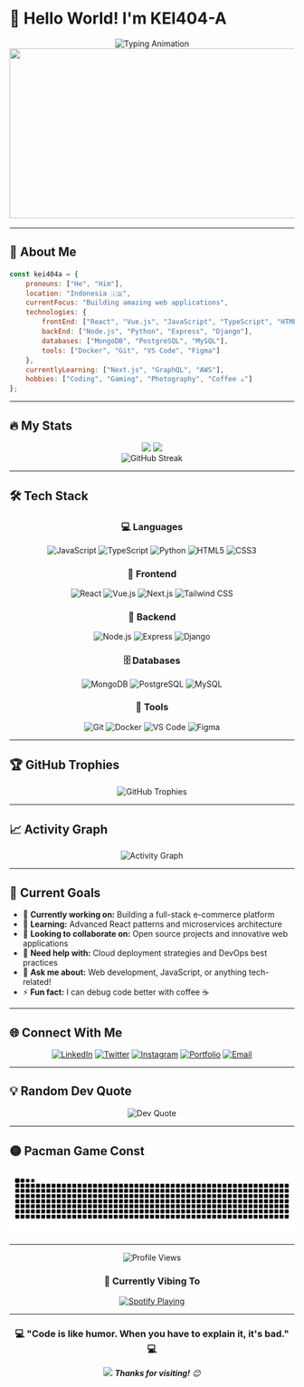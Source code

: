 # 👋 Hello World! I'm KEI404-A

<div align="center">
  <img src="https://readme-typing-svg.herokuapp.com/?lines=Welcome+to+my+GitHub+Profile!;Full+Stack+Developer;Open+Source+Enthusiast;Always+Learning+New+Things&font=Fira%20Code&center=true&width=380&height=50&duration=4000&pause=1000" alt="Typing Animation">
</div>

<div align="center">
  <img src="https://media.giphy.com/media/dWesBcTLavkZuG35MI/giphy.gif" width="600" height="300"/>
</div>

---

## 🚀 About Me

```javascript
const kei404a = {
    pronouns: ["He", "Him"],
    location: "Indonesia 🇮🇩",
    currentFocus: "Building amazing web applications",
    technologies: {
        frontEnd: ["React", "Vue.js", "JavaScript", "TypeScript", "HTML5", "CSS3"],
        backEnd: ["Node.js", "Python", "Express", "Django"],
        databases: ["MongoDB", "PostgreSQL", "MySQL"],
        tools: ["Docker", "Git", "VS Code", "Figma"]
    },
    currentlyLearning: ["Next.js", "GraphQL", "AWS"],
    hobbies: ["Coding", "Gaming", "Photography", "Coffee ☕"]
};
```

---

## 🔥 My Stats

<div align="center">
  <img height="180em" src="https://github-readme-stats.vercel.app/api?username=KEI404-A&show_icons=true&theme=tokyonight&include_all_commits=true&count_private=true"/>
  <img height="180em" src="https://github-readme-stats.vercel.app/api/top-langs/?username=KEI404-A&layout=compact&langs_count=8&theme=tokyonight"/>
</div>

<div align="center">
  <img src="https://github-readme-streak-stats.herokuapp.com/?user=KEI404-A&theme=tokyonight" alt="GitHub Streak"/>
</div>

---

## 🛠️ Tech Stack

<div align="center">

### 💻 Languages
![JavaScript](https://img.shields.io/badge/-JavaScript-F7DF1E?style=for-the-badge&logo=javascript&logoColor=black)
![TypeScript](https://img.shields.io/badge/-TypeScript-3178C6?style=for-the-badge&logo=typescript&logoColor=white)
![Python](https://img.shields.io/badge/-Python-3776AB?style=for-the-badge&logo=python&logoColor=white)
![HTML5](https://img.shields.io/badge/-HTML5-E34F26?style=for-the-badge&logo=html5&logoColor=white)
![CSS3](https://img.shields.io/badge/-CSS3-1572B6?style=for-the-badge&logo=css3&logoColor=white)

### 🎨 Frontend
![React](https://img.shields.io/badge/-React-61DAFB?style=for-the-badge&logo=react&logoColor=black)
![Vue.js](https://img.shields.io/badge/-Vue.js-4FC08D?style=for-the-badge&logo=vue.js&logoColor=white)
![Next.js](https://img.shields.io/badge/-Next.js-000000?style=for-the-badge&logo=next.js&logoColor=white)
![Tailwind CSS](https://img.shields.io/badge/-Tailwind_CSS-38B2AC?style=for-the-badge&logo=tailwind-css&logoColor=white)

### 🔧 Backend
![Node.js](https://img.shields.io/badge/-Node.js-339933?style=for-the-badge&logo=node.js&logoColor=white)
![Express](https://img.shields.io/badge/-Express-000000?style=for-the-badge&logo=express&logoColor=white)
![Django](https://img.shields.io/badge/-Django-092E20?style=for-the-badge&logo=django&logoColor=white)

### 🗄️ Databases
![MongoDB](https://img.shields.io/badge/-MongoDB-47A248?style=for-the-badge&logo=mongodb&logoColor=white)
![PostgreSQL](https://img.shields.io/badge/-PostgreSQL-336791?style=for-the-badge&logo=postgresql&logoColor=white)
![MySQL](https://img.shields.io/badge/-MySQL-4479A1?style=for-the-badge&logo=mysql&logoColor=white)

### 🔨 Tools
![Git](https://img.shields.io/badge/-Git-F05032?style=for-the-badge&logo=git&logoColor=white)
![Docker](https://img.shields.io/badge/-Docker-2496ED?style=for-the-badge&logo=docker&logoColor=white)
![VS Code](https://img.shields.io/badge/-VS_Code-007ACC?style=for-the-badge&logo=visual-studio-code&logoColor=white)
![Figma](https://img.shields.io/badge/-Figma-F24E1E?style=for-the-badge&logo=figma&logoColor=white)

</div>

---

## 🏆 GitHub Trophies

<div align="center">
  <img src="https://github-profile-trophy.vercel.app/?username=KEI404-A&theme=tokyonight&no-frame=false&no-bg=false&margin-w=4" alt="GitHub Trophies"/>
</div>

---

## 📈 Activity Graph

<div align="center">
  <img src="https://github-readme-activity-graph.vercel.app/graph?username=KEI404-A&theme=tokyo-night&bg_color=1a1b27&color=70a5fd&line=bf91f3&point=38bdae&area=true&hide_border=true" alt="Activity Graph"/>
</div>

---

## 🎯 Current Goals

- 🔭 **Currently working on:** Building a full-stack e-commerce platform
- 🌱 **Learning:** Advanced React patterns and microservices architecture
- 👯 **Looking to collaborate on:** Open source projects and innovative web applications
- 🤔 **Need help with:** Cloud deployment strategies and DevOps best practices
- 💬 **Ask me about:** Web development, JavaScript, or anything tech-related!
- ⚡ **Fun fact:** I can debug code better with coffee ☕

---

## 🌐 Connect With Me

<div align="center">

[![LinkedIn](https://img.shields.io/badge/LinkedIn-0077B5?style=for-the-badge&logo=linkedin&logoColor=white)](https://linkedin.com/in/your-profile)
[![Twitter](https://img.shields.io/badge/Twitter-1DA1F2?style=for-the-badge&logo=twitter&logoColor=white)](https://twitter.com/your-handle)
[![Instagram](https://img.shields.io/badge/Instagram-E4405F?style=for-the-badge&logo=instagram&logoColor=white)](https://instagram.com/your-profile)
[![Portfolio](https://img.shields.io/badge/Portfolio-FF5722?style=for-the-badge&logo=todoist&logoColor=white)](https://your-portfolio.com)
[![Email](https://img.shields.io/badge/Email-D14836?style=for-the-badge&logo=gmail&logoColor=white)](mailto:your-email@gmail.com)

</div>

---

## 💡 Random Dev Quote

<div align="center">
  <img src="https://quotes-github-readme.vercel.app/api?type=horizontal&theme=tokyonight" alt="Dev Quote"/>
</div>

---

## 🟡 Pacman Game Const

<div align="center">
  <img src="https://raw.githubusercontent.com/KEI404-A/KEI404-A/output/github-contribution-grid-pacman.svg" alt="Pacman eating contributions" />
</div>

---

<div align="center">

  ![Profile Views](https://komarev.com/ghpvc/?username=KEI404-A&label=Profile%20views&color=0e75b6&style=flat)

  ### 🎵 Currently Vibing To

  [![Spotify Playing](https://spotify-github-profile.kittinanx.com/api/view.svg?uid=31zzvau32i3uvlp2kebe7bdgyime&cover_image=true&theme=default&show_offline=true&background_color=121212&interchange=true&bar_color=53b14f&bar_color_cover=false)](https://open.spotify.com/user/31zzvau32i3uvlp2kebe7bdgyime)

</div>

---

<div align="center">
  <h3>💻 "Code is like humor. When you have to explain it, it's bad." 💻</h3>
  <img src="https://media.giphy.com/media/LnQjpWaON8nhr21vNW/giphy.gif" width="60"> 
  <em><b>Thanks for visiting!</b> 😊</em>
</div>